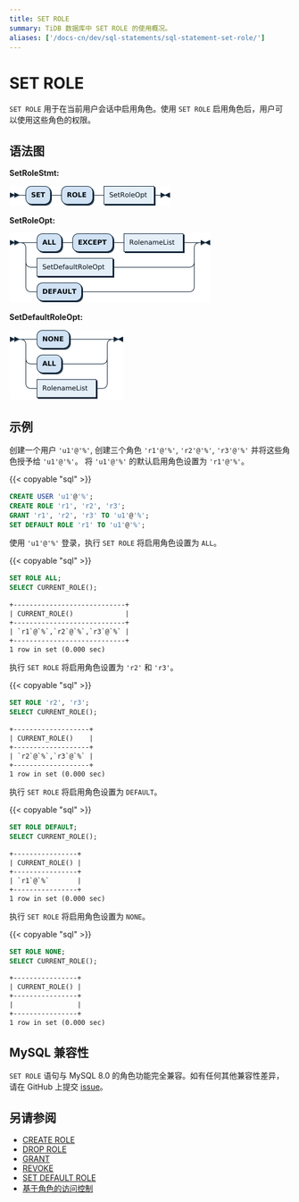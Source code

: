 ```yaml
---
title: SET ROLE
summary: TiDB 数据库中 SET ROLE 的使用概况。
aliases: ['/docs-cn/dev/sql-statements/sql-statement-set-role/']
---
```


# SET ROLE

`SET ROLE` 用于在当前用户会话中启用角色。使用 `SET ROLE` 启用角色后，用户可以使用这些角色的权限。

## 语法图

**SetRoleStmt:**

![SetRoleStmt](/media/sqlgram/SetRoleStmt.png)

**SetRoleOpt:**

![SetRoleOpt](/media/sqlgram/SetRoleOpt.png)

**SetDefaultRoleOpt:**

![SetDefaultRoleOpt](/media/sqlgram/SetDefaultRoleOpt.png)

## 示例

创建一个用户 `'u1'@'%'`, 创建三个角色 `'r1'@'%'`, `'r2'@'%'`, `'r3'@'%'` 并将这些角色授予给 `'u1'@'%'`。
将 `'u1'@'%'` 的默认启用角色设置为 `'r1'@'%'`。

{{< copyable "sql" >}}

```sql
CREATE USER 'u1'@'%';
CREATE ROLE 'r1', 'r2', 'r3';
GRANT 'r1', 'r2', 'r3' TO 'u1'@'%'; 
SET DEFAULT ROLE 'r1' TO 'u1'@'%'; 
```

使用 `'u1'@'%'` 登录，执行 `SET ROLE` 将启用角色设置为 `ALL`。

{{< copyable "sql" >}}

```sql
SET ROLE ALL;
SELECT CURRENT_ROLE();
```

```
+----------------------------+
| CURRENT_ROLE()             |
+----------------------------+
| `r1`@`%`,`r2`@`%`,`r3`@`%` |
+----------------------------+
1 row in set (0.000 sec)
```

执行 `SET ROLE` 将启用角色设置为 `'r2'` 和 `'r3'`。

{{< copyable "sql" >}}

```sql
SET ROLE 'r2', 'r3';
SELECT CURRENT_ROLE();
```

```
+-------------------+
| CURRENT_ROLE()    |
+-------------------+
| `r2`@`%`,`r3`@`%` |
+-------------------+
1 row in set (0.000 sec)
```

执行 `SET ROLE` 将启用角色设置为 `DEFAULT`。

{{< copyable "sql" >}}

```sql
SET ROLE DEFAULT;
SELECT CURRENT_ROLE();
```

```
+----------------+
| CURRENT_ROLE() |
+----------------+
| `r1`@`%`       |
+----------------+
1 row in set (0.000 sec)
```

执行 `SET ROLE` 将启用角色设置为 `NONE`。

{{< copyable "sql" >}}

```sql
SET ROLE NONE;
SELECT CURRENT_ROLE();
```

```
+----------------+
| CURRENT_ROLE() |
+----------------+
|                |
+----------------+
1 row in set (0.000 sec)
```

## MySQL 兼容性

`SET ROLE` 语句与 MySQL 8.0 的角色功能完全兼容。如有任何其他兼容性差异，请在 GitHub 上提交 [issue](/report-issue.md)。

## 另请参阅

* [CREATE ROLE](/sql-statements/sql-statement-create-role.md)
* [DROP ROLE](/sql-statements/sql-statement-drop-role.md)
* [GRANT <role>](/sql-statements/sql-statement-grant-role.md)
* [REVOKE <role>](/sql-statements/sql-statement-revoke-role.md)
* [SET DEFAULT ROLE](/sql-statements/sql-statement-set-default-role.md)
* [基于角色的访问控制](/role-based-access-control.md)
